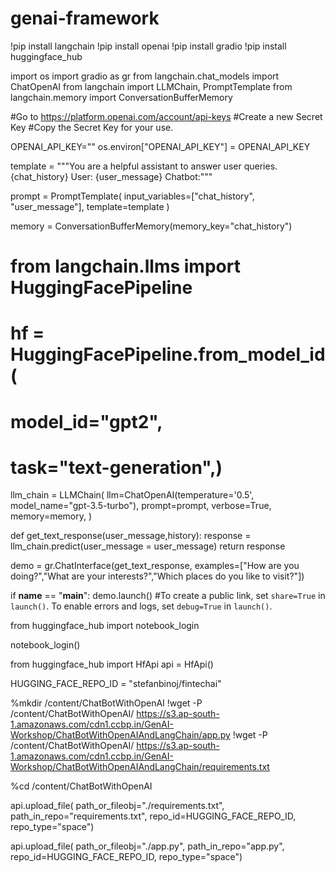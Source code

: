 # genai-framework

!pip install langchain
!pip install openai
!pip install gradio
!pip install huggingface_hub

import os
import gradio as gr
from langchain.chat_models import ChatOpenAI
from langchain import LLMChain, PromptTemplate
from langchain.memory import ConversationBufferMemory

#Go to https://platform.openai.com/account/api-keys
#Create a new Secret Key
#Copy the Secret Key for your use.

OPENAI_API_KEY=""
os.environ["OPENAI_API_KEY"] = OPENAI_API_KEY

template = """You are a helpful assistant to answer user queries.
{chat_history}
User: {user_message}
Chatbot:"""

prompt = PromptTemplate(
    input_variables=["chat_history", "user_message"], template=template
)

memory = ConversationBufferMemory(memory_key="chat_history")

# from langchain.llms import HuggingFacePipeline
# hf = HuggingFacePipeline.from_model_id(
#     model_id="gpt2",
#     task="text-generation",)

llm_chain = LLMChain(
    llm=ChatOpenAI(temperature='0.5', model_name="gpt-3.5-turbo"),
    prompt=prompt,
    verbose=True,
    memory=memory,
)


def get_text_response(user_message,history):
    response = llm_chain.predict(user_message = user_message)
    return response


demo = gr.ChatInterface(get_text_response, examples=["How are you doing?","What are your interests?","Which places do you like to visit?"])


if __name__ == "__main__":
    demo.launch() #To create a public link, set `share=True` in `launch()`. To enable errors and logs, set `debug=True` in `launch()`.


from huggingface_hub import notebook_login

notebook_login()


from huggingface_hub import HfApi
api = HfApi()


HUGGING_FACE_REPO_ID = "stefanbinoj/fintechai"


%mkdir /content/ChatBotWithOpenAI
!wget -P  /content/ChatBotWithOpenAI/ https://s3.ap-south-1.amazonaws.com/cdn1.ccbp.in/GenAI-Workshop/ChatBotWithOpenAIAndLangChain/app.py
!wget -P /content/ChatBotWithOpenAI/ https://s3.ap-south-1.amazonaws.com/cdn1.ccbp.in/GenAI-Workshop/ChatBotWithOpenAIAndLangChain/requirements.txt


%cd /content/ChatBotWithOpenAI

api.upload_file(
    path_or_fileobj="./requirements.txt",
    path_in_repo="requirements.txt",
    repo_id=HUGGING_FACE_REPO_ID,
    repo_type="space")

api.upload_file(
    path_or_fileobj="./app.py",
    path_in_repo="app.py",
    repo_id=HUGGING_FACE_REPO_ID,
    repo_type="space")
    
